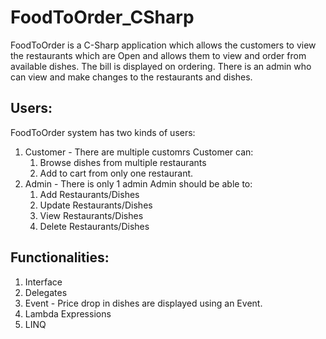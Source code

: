 # FoodToOrder_CSharp
FoodToOrder is a C-Sharp application which allows the customers to view the restaurants which are Open and allows them to view and order from available dishes. The bill is displayed on ordering. There is an admin who can view and make changes to the restaurants and dishes.

## Users:
FoodToOrder system has two kinds of users: 
1. Customer - There are multiple customrs
   Customer can:
   1. Browse dishes from multiple restaurants
   2. Add to cart from only one restaurant.
2. Admin - There is only 1 admin
   Admin should be able to:
   1. Add Restaurants/Dishes
   2. Update Restaurants/Dishes
   3. View Restaurants/Dishes
   4. Delete Restaurants/Dishes

## Functionalities:
1. Interface
2. Delegates
3. Event -  Price drop in dishes are displayed using an Event.
4. Lambda Expressions
5. LINQ
